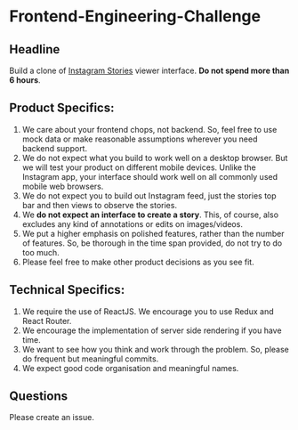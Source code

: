 # Frontend-Engineering-Challenge

## Headline
Build a clone of [Instagram Stories](http://blog.instagram.com/post/148348940287/160802-stories) viewer interface. **Do not spend more than 6 hours**.

## Product Specifics:
1. We care about your frontend chops, not backend. So, feel free to use mock data or make reasonable assumptions wherever you need backend support.
2. We do not expect what you build to work well on a desktop browser. But we will test your product on different mobile devices. Unlike the Instagram app, your interface should work well on all commonly used mobile web browsers.
3. We do not expect you to build out Instagram feed, just the stories top bar and then views to observe the stories.
4. We **do not expect an interface to create a story**. This, of course, also excludes any kind of annotations or edits on images/videos.
5. We put a higher emphasis on polished features, rather than the number of features. So, be thorough in the time span provided, do not try to do too much.
6. Please feel free to make other product decisions as you see fit.

## Technical Specifics:
1. We require the use of ReactJS. We encourage you to use Redux and React Router.
2. We encourage the implementation of server side rendering if you have time.
3. We want to see how you think and work through the problem. So, please do frequent but meaningful commits.
4. We expect good code organisation and meaningful names.



## Questions
Please create an issue.
